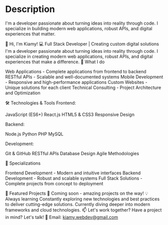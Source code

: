 # Description
I'm a developer passionate about turning ideas into reality through code. I specialize in building modern web applications, robust APIs, and digital experiences that matter.

👋 Hi, I'm Kiamy!
💻 Full Stack Developer | Creating custom digital solutions
I'm a developer passionate about turning ideas into reality through code. I specialize in creating modern web applications, robust APIs, and digital experiences that make a difference. 🚀 What I do

Web Applications - Complete applications from frontend to backend
RESTful APIs - Scalable and well-documented systems
Mobile Development - Responsive and high-performance applications
Custom Websites - Unique solutions for each client
Technical Consulting - Project Architecture and Optimization

🛠️ Technologies & Tools
Frontend:

JavaScript (ES6+)
React.js
HTML5 & CSS3
Responsive Design

Backend:

Node.js
Python
PHP
MySQL

Development:

Git & GitHub
RESTful APIs
Database Design
Agile Methodologies

🎯 Specializations

Frontend Development - Modern and intuitive interfaces
Backend Development - Robust and scalable systems
Full Stack Solutions - Complete projects from concept to deployment

🌟 Featured Projects
🔨 Coming soon - amazing projects on the way!
💡 Always learning
Constantly exploring new technologies and best practices to deliver cutting-edge solutions. Currently diving deeper into modern frameworks and cloud technologies.
📫 Let's work together?
Have a project in mind? Let's talk!
📧 Email: kiamy.webdev@gmail.com
